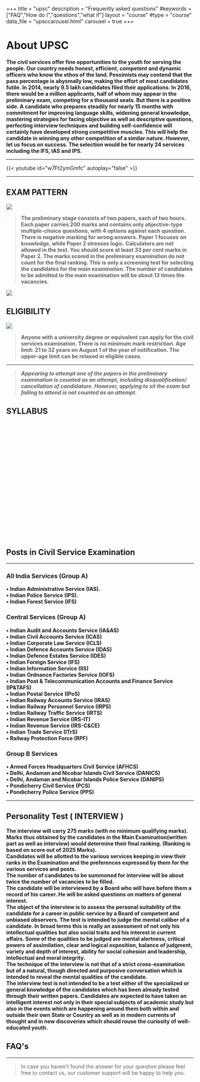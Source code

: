 +++
title = "upsc"
description = "Frequently asked questions"
#keywords = ["FAQ","How do I","questions","what if"]
layout = "course"
#type = "course"
data_file = "upsccarousel.html"
carousel = true
+++

# About UPSC
>
**The civil services offer fine opportunities to the youth for serving the people. Our country needs honest, efficient, competent and dynamic officers who know the ethos of the land.
Pessimists may contend that the pass percentage is abysmally low, making the effort of most candidates futile. In 2014, nearly 9.5 lakh candidates filed their applications. In 2016, there would be a million applicants, half of whom may appear in the preliminary exam, competing for a thousand seats. But there is a positive side. A candidate who prepares steadily for nearly 15 months with commitment for improving language skills, widening general knowledge, mastering strategies for facing objective as well as descriptive questions, perfecting interview techniques and building self-confidence will certainly have developed strong competitive muscles. This will help the candidate in winning any other competition of a similar nature. However, let us focus on success. The selection would be for nearly 24 services including the IFS, IAS and IPS.**

***




{{< youtube id="w7Ft2ymGmfc" autoplay="false" >}}

***

## EXAM PATTERN

<img src="/img/banners/pre exam pattern.jpg" style="max-width: 100%;"/>

> **The preliminary stage consists of two papers, each of two hours. Each paper carries 200 marks and contains only objective-type multiple-choice questions, with 4 options against each question. There is negative marking for wrong answers. Paper 1 focuses on knowledge, while Paper 2 stresses logic. Calculators are not allowed in the test. You should score at least 33 per cent marks in Paper 2. The marks scored in the preliminary examination do not count for the final ranking. This is only a screening test for selecting the candidates for the main examination. The number of candidates to be admitted to the main examination will be about 13 times the vacancies.**

<img src="/img/banners/mains exam pattern.jpg" style="max-width: 100%;"/>

## ELIGIBILITY

<img src="/img/banners/eligibility.png" style="max-width: 100%;"/>

> **Anyone with a university degree or equivalent can apply for the civil services examination. There is no minimum mark restriction. Age limit: 21 to 32 years on August 1 of the year of notification. The upper-age limit can be relaxed in eligible cases.**
***

> **_Appearing to attempt one of the papers in the preliminary examination is counted as an attempt, including disqualification/ cancellation of candidature. However, applying to sit the exam but failing to attend is not counted as an attempt._**

## SYLLABUS

<div class="container">
<div class="col-md-4" style="margin-left: -10px;margin-right: -10px;">
                    <a href="../upsc-prelims-syllabus"><div class="box-simple" style="background-repeat:  no-repeat;background-image: url('../img/upsc/prelims.jpg');background-size:  contain;min-height: 153px;">
                    </div></a>
</div>
<div class="col-md-4" style="margin-left: -10px;margin-right: -10px;">
                    <a href="../upsc-mains-syllabus"><div class="box-simple" style="background-repeat:  no-repeat;background-image: url('../img/upsc/mains.jpg');background-size:  contain;min-height: 153px;">
                    </div></a>
                    </div>
</div>



## Posts in  Civil Service Examination
---

### All India Services (Group A)  
>
**•	Indian Administrative Service (IAS).  
•	Indian Police Service (IPS).  
•	Indian Forest Service (IFS)**  

### Central Services (Group A)  
>
**•	Indian Audit and Accounts Service (IA&AS)  
•	Indian Civil Accounts Service (ICAS)  
•	Indian Corporate Law Service (ICLS)  
•	Indian Defence Accounts Service (IDAS)  
•	Indian Defence Estates Service (IDES)  
•	Indian Foreign Service (IFS)  
•	Indian Information Service (IIS)  
•	Indian Ordnance Factories Service (IOFS)  
•	Indian Post & Telecommunication Accounts and Finance Service (IP&TAFS)  
•	Indian Postal Service (IPoS)  
•	Indian Railway Accounts Service (IRAS)  
•	Indian Railway Personnel Service (IRPS)  
•	Indian Railway Traffic Service (IRTS)  
•	Indian Revenue Service (IRS-IT)  
•	Indian Revenue Service (IRS-C&CE)  
•	Indian Trade Service (ITrS)  
•	Railway Protection Force (RPF)**  

### Group B Services  
>
**•	Armed Forces Headquarters Civil Service (AFHCS)  
•	Delhi, Andaman and Nicobar Islands Civil Service (DANICS)  
•	Delhi, Andaman and Nicobar Islands Police Service (DANIPS)  
•	Pondicherry Civil Service (PCS)  
•	Pondicherry Police Service (PPS)**  

___


## Personality Test ( INTERVIEW )

>
**The interview will carry 275 marks (with no minimum qualifying marks). Marks thus obtained by the candidates in the Main Examination(written part as well as interview) would determine their final ranking. (Ranking is based on score out of 2025 Marks).  
Candidates will be allotted to the various services keeping in view their ranks in the Examination and the preferences expressed by them for the various services and posts.  
The number of candidates to be summoned for interview will be about twice the number of vacancies to be filled.  
The candidate will be interviewed by a Board who will have before them a record of his career. He will be asked questions on matters of general interest.  
The object of the interview is to assess the personal suitability of the candidate for a career in public service by a Board of competent and unbiased observers. The test is intended to judge the mental caliber of a candidate. In broad terms this is really an assessment of not only his intellectual qualities but also social traits and his interest in current affairs.
Some of the qualities to be judged are mental alertness, critical powers of assimilation, clear and logical exposition, balance of judgment, variety and depth of interest, ability for social cohesion and leadership, intellectual and moral integrity.  
The technique of the interview is not that of a strict cross-examination but of a natural, though directed and purposive conversation which is intended to reveal the mental qualities of the candidate.  
The interview test is not intended to be a test either of the specialized or general knowledge of the candidates which has been already tested through their written papers. Candidates are expected to have taken an intelligent interest not only in their special subjects of academic study but also in the events which are happening around them both within and outside their own State or Country as well as in modern currents of thought and in new discoveries which should rouse the curiosity of well-educated youth.**  

## FAQ's

---

> In case you haven't found the answer for your question please feel free to contact us, our customer support will be happy to help you.
